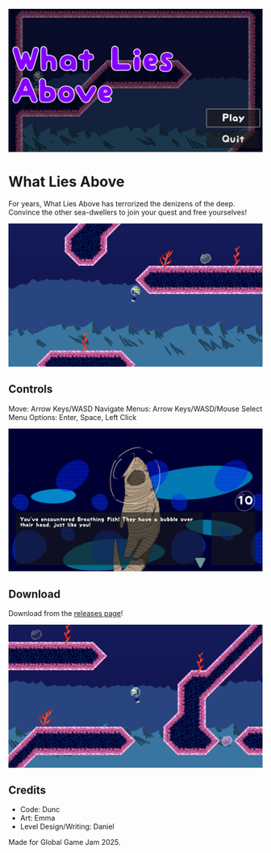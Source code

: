 
![Title Screen](https://github.com/duncathan/ggj-2025/blob/main/title.png)

# What Lies Above

For years, What Lies Above has terrorized the denizens of the deep. Convince the other sea-dwellers to join your quest and free yourselves!

![Swim 1](https://github.com/duncathan/ggj-2025/blob/main/swim.png)

## Controls

Move: Arrow Keys/WASD
Navigate Menus: Arrow Keys/WASD/Mouse
Select Menu Options: Enter, Space, Left Click

![Breathing Fish](https://github.com/duncathan/ggj-2025/blob/main/breathingfish.png)

## Download
Download from the [releases page](https://github.com/duncathan/ggj-2025/releases)!

![Swim 2](https://github.com/duncathan/ggj-2025/blob/main/swim2.png)

## Credits
- Code: Dunc
- Art: Emma
- Level Design/Writing: Daniel

Made for Global Game Jam 2025.
